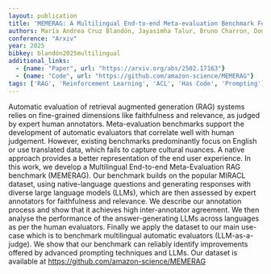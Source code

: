 ```yaml
---
layout: publication
title: 'MEMERAG: A Multilingual End-to-end Meta-evaluation Benchmark For Retrieval Augmented Generation'
authors: María Andrea Cruz Blandón, Jayasimha Talur, Bruno Charron, Dong Liu, Saab Mansour, Marcello Federico
conference: "Arxiv"
year: 2025
bibkey: blandón2025multilingual
additional_links:
  - {name: "Paper", url: "https://arxiv.org/abs/2502.17163"}
  - {name: "Code", url: "https://github.com/amazon-science/MEMERAG"}
tags: ['RAG', 'Reinforcement Learning', 'ACL', 'Has Code', 'Prompting']
---
```

Automatic evaluation of retrieval augmented generation (RAG) systems relies
on fine-grained dimensions like faithfulness and relevance, as judged by expert
human annotators. Meta-evaluation benchmarks support the development of
automatic evaluators that correlate well with human judgement. However,
existing benchmarks predominantly focus on English or use translated data,
which fails to capture cultural nuances. A native approach provides a better
representation of the end user experience.
  In this work, we develop a Multilingual End-to-end Meta-Evaluation RAG
benchmark (MEMERAG). Our benchmark builds on the popular MIRACL dataset, using
native-language questions and generating responses with diverse large language
models (LLMs), which are then assessed by expert annotators for faithfulness
and relevance. We describe our annotation process and show that it achieves
high inter-annotator agreement. We then analyse the performance of the
answer-generating LLMs across languages as per the human evaluators. Finally we
apply the dataset to our main use-case which is to benchmark multilingual
automatic evaluators (LLM-as-a-judge). We show that our benchmark can reliably
identify improvements offered by advanced prompting techniques and LLMs. Our
dataset is available at https://github.com/amazon-science/MEMERAG
